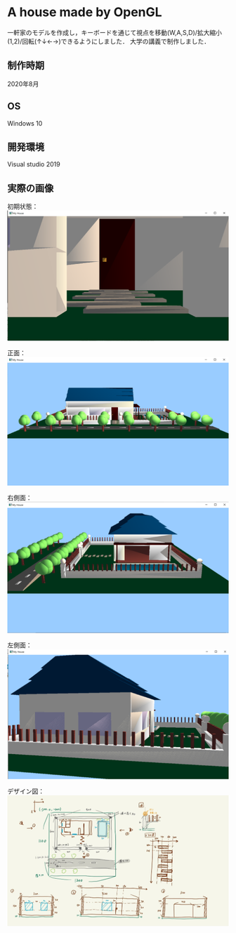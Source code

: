 # A house made by OpenGL

一軒家のモデルを作成し，キーボードを通じて視点を移動(W,A,S,D)/拡大縮小(1,2)/回転(↑↓←→)できるようにしました．
大学の講義で制作しました．

## 制作時期
2020年8月

## OS
Windows 10

## 開発環境
Visual studio 2019

## 実際の画像
初期状態：
![start](start.png)

正面：
![front](front.png)

右側面：
![rightside](rightside.png)

左側面：
![leftside](leftside.png)

デザイン図：
![design](design.jpg)
